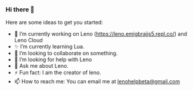 ### Hi there 👋

Here are some ideas to get you started:

- 🔭 I’m currently working on Leno (https://leno.emigbrajjs5.repl.co/) and Leno Cloud
- ✨ I’m currently learning Lua.
- 👯 I’m looking to collaborate on something.
- 🤔 I’m looking for help with Leno
- 💬 Ask me about Leno.
- ⚡ Fun fact: I am the creator of leno.
- 📫 How to reach me: You can email me at lenohelpbeta@gmail.com


